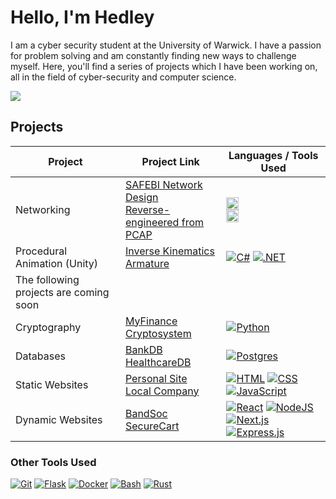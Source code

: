 # Hello, I'm Hedley

I am a cyber security student at the University of Warwick. I have a passion for problem solving and am constantly finding new ways to challenge myself. Here, you'll find a series of projects which I have been working on, all in the field of cyber-security and computer science.

<a href="https://www.linkedin.com/in/hedley-benaiges-2179011b7"><img src="https://img.shields.io/badge/-LinkedIn-0072b1?&style=for-the-badge&logo=linkedin&logoColor=white" /></a>


## Projects

| Project                                         | Project Link         | Languages / Tools Used |
|-----------------------------------------------|----------------------------|--------------------|
| Networking          | <a href="https://github.com/HedleyBenaiges/SAFEBI-Network/tree/main">SAFEBI Network Design</a><br/><a href="">Reverse-engineered from PCAP</a>| <img src="https://img.shields.io/badge/Packet_tracer-1D6A9A?style=for-the-badge&logo=Cisco&logoColor=white" style="height: 20px"/><br/><img src="https://img.shields.io/badge/-Wireshark-%231679A7?style=for-the-badge&logo=wireshark&logoColor=white" style="height: 20px"/> |
| Procedural Animation (Unity)          | <a href="https://github.com/HedleyBenaiges/IK_Arm_Unity">Inverse Kinematics Armature</a>| [![C#](https://custom-icon-badges.demolab.com/badge/C%23-%23239120.svg?logo=cshrp&logoColor=white)](#) [![.NET](https://img.shields.io/badge/.NET-512BD4?logo=dotnet&logoColor=fff)](#) |
| The following projects are coming soon | | |
| Cryptography | <a href="">MyFinance Cryptosystem</a> | [![Python](https://img.shields.io/badge/Python-3776AB?logo=python&logoColor=fff)](#) |
| Databases | <a href="">BankDB</a><br/><a href="">HealthcareDB</a> | [![Postgres](https://img.shields.io/badge/Postgres-%23316192.svg?logo=postgresql&logoColor=white)](#) |
| Static Websites | <a href="">Personal Site</a><br/><a href="">Local Company</a> | [![HTML](https://img.shields.io/badge/HTML-%23E34F26.svg?logo=html5&logoColor=white)](#) [![CSS](https://img.shields.io/badge/CSS-1572B6?logo=css3&logoColor=fff)](#) [![JavaScript](https://img.shields.io/badge/JavaScript-F7DF1E?logo=javascript&logoColor=000)](#)
| Dynamic Websites | <a href="">BandSoc</a><br/><a href="">SecureCart</a> | [![React](https://img.shields.io/badge/React-%2320232a.svg?logo=react&logoColor=%2361DAFB)](#) [![NodeJS](https://img.shields.io/badge/Node.js-6DA55F?logo=node.js&logoColor=white)](#) [![Next.js](https://img.shields.io/badge/Next.js-black?logo=next.js&logoColor=white)](#) [![Express.js](https://img.shields.io/badge/Express.js-%23404d59.svg?logo=express&logoColor=%2361DAFB)](#)

### Other Tools Used
[![Git](https://img.shields.io/badge/Git-F05032?logo=git&logoColor=fff)](#)
[![Flask](https://img.shields.io/badge/Flask-000?logo=flask&logoColor=fff)](#)
[![Docker](https://img.shields.io/badge/Docker-2496ED?logo=docker&logoColor=fff)](#)
[![Bash](https://img.shields.io/badge/Bash-4EAA25?logo=gnubash&logoColor=fff)](#)
[![Rust](https://img.shields.io/badge/Rust-%23000000.svg?e&logo=rust&logoColor=white)](#)
